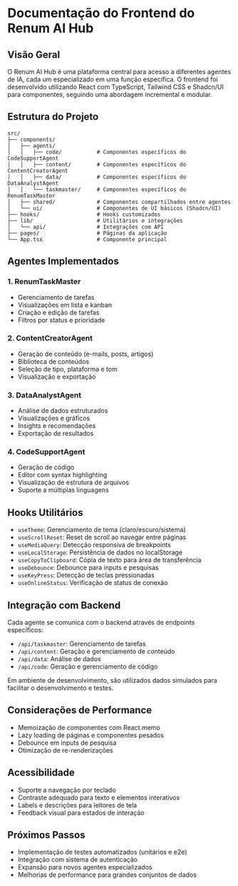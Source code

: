 # Documentação do Frontend do Renum AI Hub

## Visão Geral

O Renum AI Hub é uma plataforma central para acesso a diferentes agentes de IA, cada um especializado em uma função específica. O frontend foi desenvolvido utilizando React com TypeScript, Tailwind CSS e Shadcn/UI para componentes, seguindo uma abordagem incremental e modular.

## Estrutura do Projeto

```
src/
├── components/
│   ├── agents/
│   │   ├── code/           # Componentes específicos do CodeSupportAgent
│   │   ├── content/        # Componentes específicos do ContentCreatorAgent
│   │   ├── data/           # Componentes específicos do DataAnalystAgent
│   │   └── taskmaster/     # Componentes específicos do RenumTaskMaster
│   ├── shared/             # Componentes compartilhados entre agentes
│   └── ui/                 # Componentes de UI básicos (Shadcn/UI)
├── hooks/                  # Hooks customizados
├── lib/                    # Utilitários e integrações
│   └── api/                # Integrações com API
├── pages/                  # Páginas da aplicação
└── App.tsx                 # Componente principal
```

## Agentes Implementados

### 1. RenumTaskMaster
- Gerenciamento de tarefas
- Visualizações em lista e kanban
- Criação e edição de tarefas
- Filtros por status e prioridade

### 2. ContentCreatorAgent
- Geração de conteúdo (e-mails, posts, artigos)
- Biblioteca de conteúdos
- Seleção de tipo, plataforma e tom
- Visualização e exportação

### 3. DataAnalystAgent
- Análise de dados estruturados
- Visualizações e gráficos
- Insights e recomendações
- Exportação de resultados

### 4. CodeSupportAgent
- Geração de código
- Editor com syntax highlighting
- Visualização de estrutura de arquivos
- Suporte a múltiplas linguagens

## Hooks Utilitários

- `useTheme`: Gerenciamento de tema (claro/escuro/sistema)
- `useScrollReset`: Reset de scroll ao navegar entre páginas
- `useMediaQuery`: Detecção responsiva de breakpoints
- `useLocalStorage`: Persistência de dados no localStorage
- `useCopyToClipboard`: Cópia de texto para área de transferência
- `useDebounce`: Debounce para inputs e pesquisas
- `useKeyPress`: Detecção de teclas pressionadas
- `useOnlineStatus`: Verificação de status de conexão

## Integração com Backend

Cada agente se comunica com o backend através de endpoints específicos:
- `/api/taskmaster`: Gerenciamento de tarefas
- `/api/content`: Geração e gerenciamento de conteúdo
- `/api/data`: Análise de dados
- `/api/code`: Geração e gerenciamento de código

Em ambiente de desenvolvimento, são utilizados dados simulados para facilitar o desenvolvimento e testes.

## Considerações de Performance

- Memoização de componentes com React.memo
- Lazy loading de páginas e componentes pesados
- Debounce em inputs de pesquisa
- Otimização de re-renderizações

## Acessibilidade

- Suporte a navegação por teclado
- Contraste adequado para texto e elementos interativos
- Labels e descrições para leitores de tela
- Feedback visual para estados de interação

## Próximos Passos

- Implementação de testes automatizados (unitários e e2e)
- Integração com sistema de autenticação
- Expansão para novos agentes especializados
- Melhorias de performance para grandes conjuntos de dados
